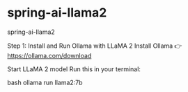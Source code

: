 # spring-ai-llama2
spring-ai-llama2


Step 1: Install and Run Ollama with LLaMA 2
Install Ollama
👉 https://ollama.com/download

Start LLaMA 2 model
Run this in your terminal:

bash
  ollama run llama2:7b
